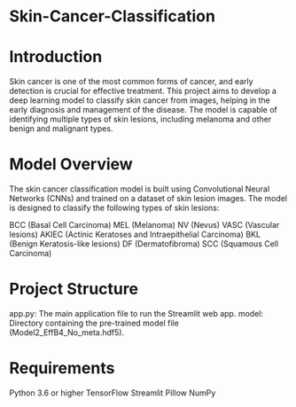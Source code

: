 # Skin-Cancer-Classification
# Introduction
Skin cancer is one of the most common forms of cancer, and early detection is crucial for effective treatment. This project aims to develop a deep learning model to classify skin cancer from images, helping in the early diagnosis and management of the disease. The model is capable of identifying multiple types of skin lesions, including melanoma and other benign and malignant types.

# Model Overview
The skin cancer classification model is built using Convolutional Neural Networks (CNNs) and trained on a dataset of skin lesion images. The model is designed to classify the following types of skin lesions:

BCC (Basal Cell Carcinoma)
MEL (Melanoma)
NV (Nevus)
VASC (Vascular lesions)
AKIEC (Actinic Keratoses and Intraepithelial Carcinoma)
BKL (Benign Keratosis-like lesions)
DF (Dermatofibroma)
SCC (Squamous Cell Carcinoma)

# Project Structure
app.py: The main application file to run the Streamlit web app.
model: Directory containing the pre-trained model file (Model2_EffB4_No_meta.hdf5).

# Requirements
Python 3.6 or higher
TensorFlow
Streamlit
Pillow
NumPy
